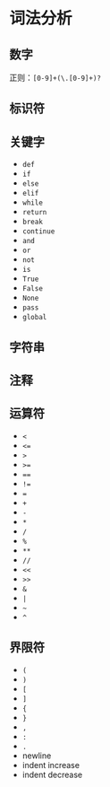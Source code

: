 # 词法分析
## 数字
正则：`[0-9]+(\.[0-9]+)?`

## 标识符

## 关键字

- `def`
- `if`
- `else`
- `elif`
- `while`
- `return`
- `break`
- `continue`
- `and`
- `or`
- `not`
- `is`
- `True`
- `False`
- `None`
- `pass`
- `global`

## 字符串

## 注释

## 运算符

- `<`
- `<=`
- `>`
- `>=`
- `==`
- `!=`
- `=`
- `+`
- `-`
- `*`
- `/`
- `%`
- `**`
- `//`
- `<<`
- `>>`
- `&`
- `|`
- `~`
- `^`

## 界限符

- `(`
- `)`
- `[`
- `]`
- `{`
- `}`
- `,`
- `:`
- `.`
- newline
- indent increase
- indent decrease

